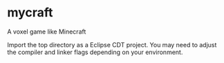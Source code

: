 # mycraft

A voxel game like Minecraft

Import the top directory as a Eclipse CDT project.
You may need to adjust the compiler and linker flags depending on your environment.
